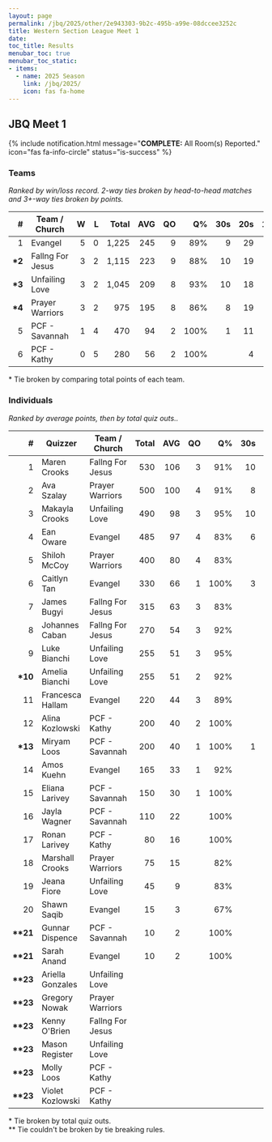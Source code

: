 ```yaml
---
layout: page
permalink: /jbq/2025/other/2e943303-9b2c-495b-a99e-08dccee3252c
title: Western Section League Meet 1
date: 
toc_title: Results
menubar_toc: true
menubar_toc_static:
- items:
  - name: 2025 Season
    link: /jbq/2025/
    icon: fas fa-home
---
```



## JBQ Meet 1

{% include notification.html
   message="<b>COMPLETE:</b> All Room(s) Reported."
   icon="fas fa-info-circle"
   status="is-success" %}


### Teams

*Ranked by win/loss record. 2-way ties broken by head-to-head matches and 3+-way ties broken by points.*

| # | Team / Church | W | L | Total | AVG | QO | Q% | 30s | 20s | 10s |
|--:|---|--:|--:|--:|--:|--:|--:|--:|--:|--:|
| 1 | Evangel | 5 | 0 | 1,225 | 245 | 9 | 89% | 9 | 29 | 28 |
| **\*2** | Fallng For Jesus | 3 | 2 | 1,115 | 223 | 9 | 88% | 10 | 19 | 32 |
| **\*3** | Unfailing Love | 3 | 2 | 1,045 | 209 | 8 | 93% | 10 | 18 | 27 |
| **\*4** | Prayer Warriors | 3 | 2 | 975 | 195 | 8 | 86% | 8 | 19 | 27 |
| 5 | PCF - Savannah | 1 | 4 | 470 | 94 | 2 | 100% | 1 | 11 | 18 |
| 6 | PCF - Kathy | 0 | 5 | 280 | 56 | 2 | 100% |  | 4 | 16 |

\* Tie broken by comparing total points of each team.

### Individuals

*Ranked by average points, then by total quiz outs..*

| # | Quizzer | Team / Church | Total | AVG | QO | Q% | 30s | 20s | 10s |
|--:|---|---|--:|--:|--:|--:|--:|--:|--:|
| 1 | Maren Crooks | Fallng For Jesus | 530 | 106 | 3 | 91% | 10 | 9 | 1 |
| 2 | Ava Szalay | Prayer Warriors | 500 | 100 | 4 | 91% | 8 | 8 | 5 |
| 3 | Makayla Crooks | Unfailing Love | 490 | 98 | 3 | 95% | 10 | 7 | 1 |
| 4 | Ean Oware | Evangel | 485 | 97 | 4 | 83% | 6 | 14 |  |
| 5 | Shiloh McCoy | Prayer Warriors | 400 | 80 | 4 | 83% |  | 11 | 13 |
| 6 | Caitlyn Tan | Evangel | 330 | 66 | 1 | 100% | 3 | 10 | 2 |
| 7 | James Bugyi | Fallng For Jesus | 315 | 63 | 3 | 83% |  | 10 | 9 |
| 8 | Johannes Caban | Fallng For Jesus | 270 | 54 | 3 | 92% |  |  | 22 |
| 9 | Luke Bianchi | Unfailing Love | 255 | 51 | 3 | 95% |  |  | 20 |
| **\*10** | Amelia Bianchi | Unfailing Love | 255 | 51 | 2 | 92% |  | 11 | 1 |
| 11 | Francesca Hallam | Evangel | 220 | 44 | 3 | 89% |  |  | 17 |
| 12 | Alina Kozlowski | PCF - Kathy | 200 | 40 | 2 | 100% |  | 2 | 12 |
| **\*13** | Miryam Loos | PCF - Savannah | 200 | 40 | 1 | 100% | 1 | 5 | 5 |
| 14 | Amos Kuehn | Evangel | 165 | 33 | 1 | 92% |  | 5 | 6 |
| 15 | Eliana Larivey | PCF - Savannah | 150 | 30 | 1 | 100% |  | 1 | 11 |
| 16 | Jayla Wagner | PCF - Savannah | 110 | 22 |  | 100% |  | 5 | 1 |
| 17 | Ronan Larivey | PCF - Kathy | 80 | 16 |  | 100% |  | 2 | 4 |
| 18 | Marshall Crooks | Prayer Warriors | 75 | 15 |  | 82% |  |  | 9 |
| 19 | Jeana Fiore | Unfailing Love | 45 | 9 |  | 83% |  |  | 5 |
| 20 | Shawn Saqib | Evangel | 15 | 3 |  | 67% |  |  | 2 |
| **\*\*21** | Gunnar Dispence | PCF - Savannah | 10 | 2 |  | 100% |  |  | 1 |
| **\*\*21** | Sarah Anand | Evangel | 10 | 2 |  | 100% |  |  | 1 |
| **\*\*23** | Ariella Gonzales | Unfailing Love |  |  |  |  |  |  |  |
| **\*\*23** | Gregory Nowak | Prayer Warriors |  |  |  |  |  |  |  |
| **\*\*23** | Kenny O'Brien | Fallng For Jesus |  |  |  |  |  |  |  |
| **\*\*23** | Mason Register | Unfailing Love |  |  |  |  |  |  |  |
| **\*\*23** | Molly Loos | PCF - Kathy |  |  |  |  |  |  |  |
| **\*\*23** | Violet Kozlowski | PCF - Kathy |  |  |  |  |  |  |  |

\* Tie broken by total quiz outs.\
\*\* Tie couldn't be broken by tie breaking rules.

